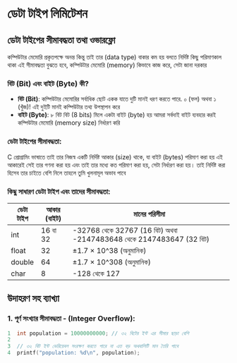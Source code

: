 #  ডেটা টাইপ লিমিটেশন
## ডেটা টাইপের সীমাবদ্ধতা তথা ওভারফ্লো

কম্পিউটার মেমোরি প্রকৃতপক্ষে অনন্ত কিন্তু তাই তার (data type) বাকার কম হয় বলতে নির্দিষ্ট কিছু পরিমাণকাল থাকা এই সীমাবদ্ধতা বুঝতে হবে, কম্পিউটার মেমোরি (memory) কিভাবে কাজ করে, সেটা জানা দরকার

### বিট (Bit) এবং বাইট (Byte) কী?

- **বিট (Bit)**: কম্পিউটার মেমোরির সর্বাধিক ছোট একক যাতে দুটি মানই ধরণ করতে পারে. ০ (ফল) অথবা ১ (খুঁজ)! এই দুইটি মানই কম্পিউটার তথ্য উপস্থাপন করে
- **বাইট (Byte)**: ৮ বিট বিট (8 bits) মিলে একটা বাইট (byte) হয় আমরা সর্বদাই বাইট ব্যবহার করই কম্পিউটার মেমোরি (memory size) নির্ধারণ করি

### ডেটা টাইপের সীমাবদ্ধতা:

C প্রোগ্রামিং ভাষাতে তাই তার নিজস্ব একটি নির্দিষ্ট আকার (size) থাকে, যা বাইট (bytes) পরিমাণ করা হয় এই আকারেই সেই তার গণনা করা হয় এবং তাই তার মধ্যে কত পরিমাণ করা হয়, সেটা নির্ধারণ করা হয়। তাই নির্দিষ্ট করা হিসেব তার চাইতে বেশি নিলে তাহলে তুমি খুলনামূল অভাব পাবে

### কিছু সাধারণ ডেটা টাইপ এবং তাদের সীমাবদ্ধতা:

| ডেটা টাইপ | আকার (বাইট) | মানের পরিসীমা |
|-------------|----------------|--------------------|
| int         | 16 বা 32       | -32768 থেকে 32767 (16 বিট) অথবা -2147483648 থেকে 2147483647 (32 বিট) |
| float       | 32             | ±1.7 × 10^38 (অনুমানিক) |
| double      | 64             | ±1.7 × 10^308 (অনুমানিক) |
| char        | 8              | -128 থেকে 127 |

## উদাহরণ সহ ব্যাখ্যা

### 1. পূর্ণ সংখ্যার সীমাবদ্ধতা - (Integer Overflow):

```c
1  int population = 10000000000; // ৩২ বিটের ইন্ট এর সীমার ছাড়া বেশি
2
3  // ৩২ বিট ইন্ট ভেরিয়েবল সংরক্ষণ করতে পারে না এত বড় অথবালিটি মান তৈরি পাবে
4  printf("population: %d\n", population);

